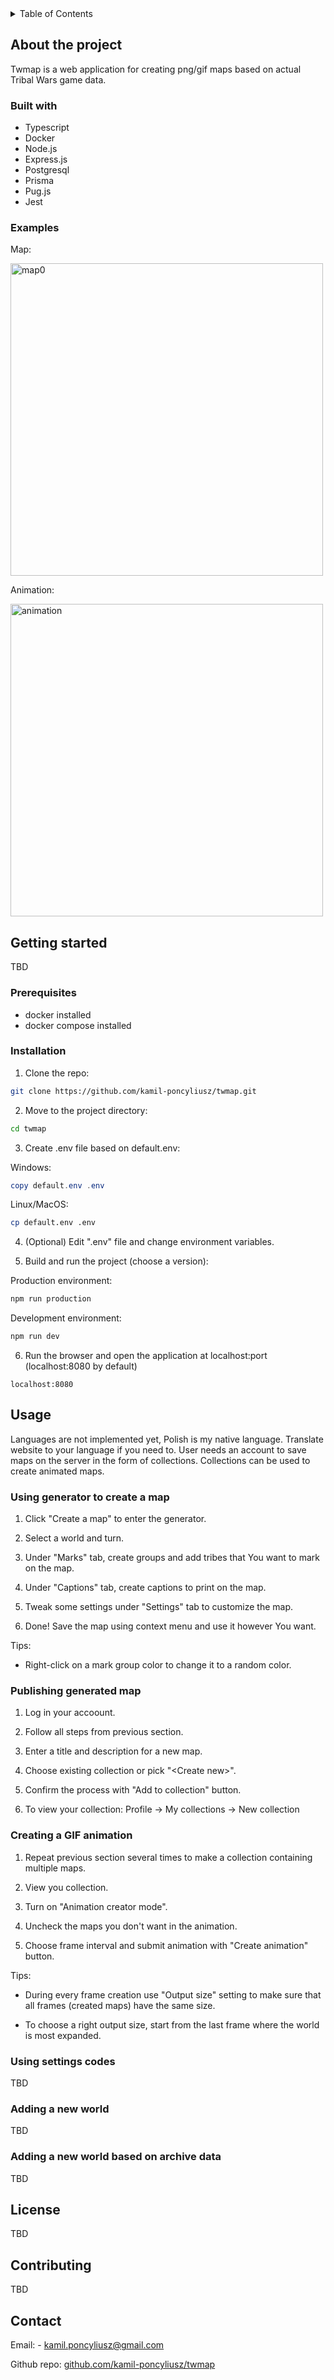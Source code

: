 <details>
  <summary>Table of Contents</summary>
  <ol>
    <li>
      <a href="#about-the-project">About the project</a>
      <ul>
        <li><a href="#built-with">Built with</a></li>
      </ul>
    </li>
    <li>
      <a href="#getting-started">Getting Started</a>
      <ul>
        <li><a href="#prerequisites">Prerequisites</a></li>
        <li><a href="#installation">Installation</a></li>
      </ul>
    </li>
    <li><a href="#usage">Usage</a></li>
    <li><a href="#license">License</a></li>
    <li><a href="#contributing">Contributing</a></li>
    <li><a href="#contact">Contact</a></li>
  </ol>
</details>

## About the project

Twmap is a web application for creating png/gif maps based on actual Tribal Wars game data.

### Built with

- Typescript
- Docker
- Node.js
- Express.js
- Postgresql
- Prisma
- Pug.js
- Jest

### Examples

Map:

<img src="https://github.com/kamil-poncyliusz/twmap/blob/31a451d5cc3fb4c8c83d9a5f94b47d09cab396a1/public/images/examples/map5.png" alt="map0" width="500" height="500">

Animation:

<img src="https://github.com/kamil-poncyliusz/twmap/blob/31a451d5cc3fb4c8c83d9a5f94b47d09cab396a1/public/images/examples/animation.gif" alt="animation" width="500" height="500">

## Getting started

TBD

### Prerequisites

- docker installed
- docker compose installed

### Installation

1. Clone the repo:

```bash
git clone https://github.com/kamil-poncyliusz/twmap.git
```

2. Move to the project directory:

```bash
cd twmap
```

3. Create .env file based on default.env:

Windows:

```powershell
copy default.env .env
```

Linux/MacOS:

```bash
cp default.env .env
```

4. (Optional) Edit ".env" file and change environment variables.

5. Build and run the project (choose a version):

Production environment:

```bash
npm run production
```

Development environment:

```bash
npm run dev
```

6. Run the browser and open the application at localhost:port (localhost:8080 by default)

```
localhost:8080
```

## Usage

Languages are not implemented yet, Polish is my native language. Translate website to your language if you need to.
User needs an account to save maps on the server in the form of collections. Collections can be used to create animated maps.

### Using generator to create a map

1. Click "Create a map" to enter the generator.

2. Select a world and turn.

3. Under "Marks" tab, create groups and add tribes that You want to mark on the map.

4. Under "Captions" tab, create captions to print on the map.

5. Tweak some settings under "Settings" tab to customize the map.

6. Done! Save the map using context menu and use it however You want.

Tips:

- Right-click on a mark group color to change it to a random color.

### Publishing generated map

1. Log in your accoount.

2. Follow all steps from previous section.

3. Enter a title and description for a new map.

4. Choose existing collection or pick "\<Create new\>".

5. Confirm the process with "Add to collection" button.

6. To view your collection: Profile -> My collections -> New collection

### Creating a GIF animation

1. Repeat previous section several times to make a collection containing multiple maps.

2. View you collection.

3. Turn on "Animation creator mode".

4. Uncheck the maps you don't want in the animation.

5. Choose frame interval and submit animation with "Create animation" button.

Tips:

- During every frame creation use "Output size" setting to make sure that all frames (created maps) have the same size.

- To choose a right output size, start from the last frame where the world is most expanded.

### Using settings codes

TBD

### Adding a new world

TBD

### Adding a new world based on archive data

TBD

## License

TBD

## Contributing

TBD

## Contact

Email: - kamil.poncyliusz@gmail.com

Github repo: [github.com/kamil-poncyliusz/twmap](https://github.com/kamil-poncyliusz/twmap)
